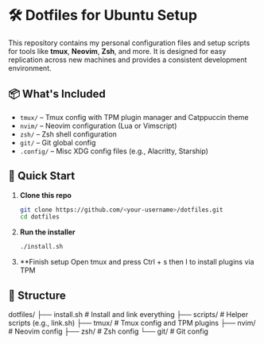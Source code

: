 # 🛠️ Dotfiles for Ubuntu Setup

This repository contains my personal configuration files and setup scripts for tools like **tmux**, **Neovim**, **Zsh**, and more. It is designed for easy replication across new machines and provides a consistent development environment.

## 📦 What's Included

- `tmux/` – Tmux config with TPM plugin manager and Catppuccin theme  
- `nvim/` – Neovim configuration (Lua or Vimscript)  
- `zsh/` – Zsh shell configuration  
- `git/` – Git global config  
- `.config/` – Misc XDG config files (e.g., Alacritty, Starship)  

## 🚀 Quick Start

1. **Clone this repo**  
   ```bash
   git clone https://github.com/<your-username>/dotfiles.git
   cd dotfiles

2. **Run the installer**  
   ```bash
   ./install.sh

3. **Finish setup
  Open tmux and press Ctrl + s then I to install plugins via TPM

## 📁 Structure

dotfiles/
├── install.sh       # Install and link everything
├── scripts/         # Helper scripts (e.g., link.sh)
├── tmux/            # Tmux config and TPM plugins
├── nvim/            # Neovim config
├── zsh/             # Zsh config
└── git/             # Git config 
